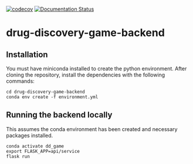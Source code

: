 [![codecov](https://codecov.io/gh/SABS-Group-2-2021-22/drug-discovery-game-backend/branch/main/graph/badge.svg?token=8521K2DNMB)](https://codecov.io/gh/SABS-Group-2-2021-22/drug-discovery-game-backend)
[![Documentation Status](https://readthedocs.org/projects/drug-discovery-backend/badge/?version=latest)](https://drug-discovery-backend.readthedocs.io/en/latest/?badge=latest)

# drug-discovery-game-backend

## Installation
You must have miniconda installed to create the python environment.
After cloning the repository, install the dependencies with the following commands:
```
cd drug-discovery-game-backend
conda env create -f environment.yml
```

## Running the backend locally

This assumes the conda environment has been created and necessary packages installed.

```
conda activate dd_game
export FLASK_APP=api/service
flask run
```
